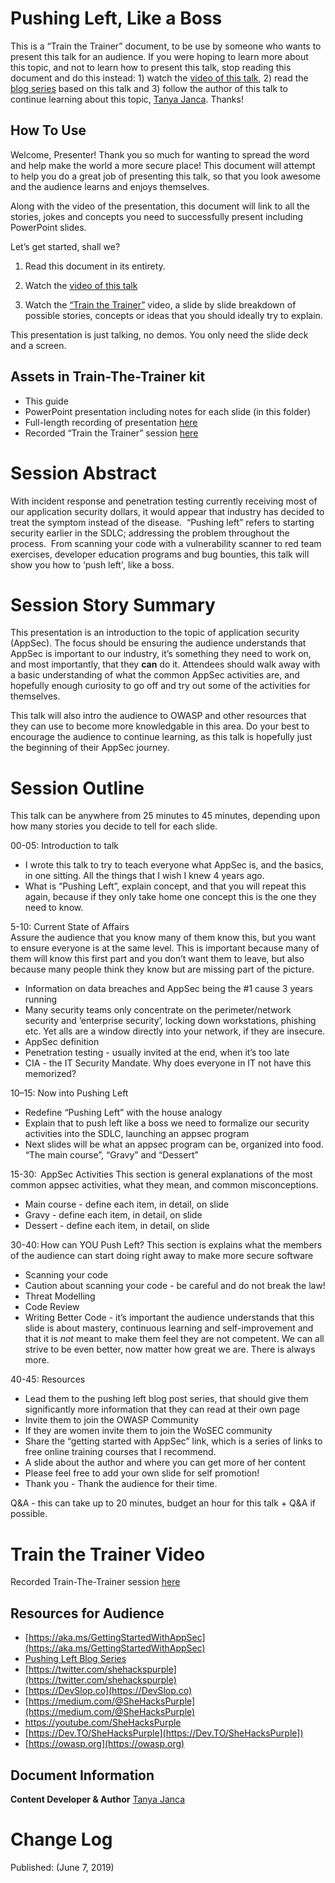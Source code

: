 
# Pushing Left, Like a Boss

This is a “Train the Trainer” document, to be use by someone who wants to present this talk for an audience.  If you were hoping to learn more about this topic, and not to learn how to present this talk, stop reading this document and do this instead: 1) watch the [video of this talk](https://www.youtube.com/watch?v=kbTvhWfvp2o&t=1215s), 2) read the [blog series](https://code.likeagirl.io/pushing-left-like-a-boss-part-1-80f1f007da95) based on this talk and 3) follow the author of this talk to continue learning about this topic, [Tanya Janca](https://twitter.com/shehackspurple).  Thanks!

## How To Use

Welcome, Presenter! Thank you so much for wanting to spread the word and help make the world a more secure place!  This document will attempt to help you do a great job of presenting this talk, so that you look awesome and the audience learns and enjoys themselves.

Along with the video of the presentation, this document will link to all the stories, jokes and concepts you need to successfully present including PowerPoint slides.

Let’s get started, shall we?  

1.  Read this document in its entirety.

2.  Watch the [video of this talk](https://www.youtube.com/watch?v=kbTvhWfvp2o&t=1215s) 

3.  Watch the [“Train the Trainer”](https://www.youtube.com/watch?v=bWjPl-cKzFs) video, a slide by slide breakdown of possible stories, concepts or ideas that you should ideally try to explain.

This presentation is just talking, no demos.  You only need the slide deck and a screen. 

## Assets in Train-The-Trainer kit

- This guide
- PowerPoint presentation including notes for each slide (in this folder)
- Full-length recording of presentation [here](https://www.youtube.com/watch?v=kbTvhWfvp2o&t=1215s)
- Recorded “Train the Trainer” session [here](https://www.youtube.com/watch?v=bWjPl-cKzFs)


# Session Abstract

With incident response and penetration testing currently receiving most of our application security dollars, it would appear that industry has decided to treat the symptom instead of the disease.  “Pushing left” refers to starting security earlier in the SDLC; addressing the problem throughout the process.  From scanning your code with a vulnerability scanner to red team exercises, developer education programs and bug bounties, this talk will show you how to ‘push left', like a boss.

# Session Story Summary

This presentation is an introduction to the topic of application security (AppSec).  The focus should be ensuring the audience understands that AppSec is important to our industry, it’s something they need to work on, and most importantly, that they **can** do it.  Attendees should walk away with a basic understanding of what the common AppSec activities are, and hopefully enough curiosity to go off and try out some of the activities for themselves.  

This talk will also intro the audience to OWASP and other resources that they can use to become more knowledgable in this area. Do your best to encourage the audience to continue learning, as this talk is hopefully just the beginning of their AppSec journey.


Session Outline
===============

This talk can be anywhere from 25 minutes to 45 minutes, depending upon how many stories you decide to tell for each slide.

00-05: Introduction to talk  
* I wrote this talk to try to teach everyone what AppSec is, and the basics, in one sitting.  All the things that I wish I knew 4 years ago.
* What is “Pushing Left”, explain concept, and that you will repeat this again, because if they only take home one concept this is the one they need to know.

5-10: Current State of Affairs  
Assure the audience that you know many of them know this, but you want to ensure everyone is at the same level.  This is important because many of them will know this first part and you don’t want them to leave, but also because many people think they know but are missing part of the picture.
* Information on data breaches and AppSec being the #1 cause 3 years running
* Many security teams only concentrate on the perimeter/network security and ‘enterprise security’, locking down workstations, phishing etc.  Yet alls are a window directly into your network, if they are insecure.
* AppSec definition
* Penetration testing - usually invited at the end, when it’s too late
* CIA - the IT Security Mandate.  Why does everyone in IT not have this memorized?  


10–15: Now into Pushing Left
* Redefine “Pushing Left” with the house analogy 
* Explain that to push left like a boss we need to formalize our security activities into the SDLC,  launching an appsec program
* Next slides will be what an appsec program can be, organized into food.  “The main course”, “Gravy” and “Dessert”

15-30:  AppSec Activities 
This section is general explanations of the most common appsec activities, what they mean, and common misconceptions.
*  Main course - define each item, in detail, on slide
* Gravy  - define each item, in detail, on slide
* Dessert - define each item, in detail, on slide 

30-40: How can YOU Push Left?
This section is  explains what the members of the audience can start doing right away to make more secure software
* Scanning your code
* Caution about scanning your code - be careful and do not break the law!
* Threat Modelling
* Code Review
* Writing Better Code - it’s important the audience understands that this slide is about mastery, continuous learning and self-improvement and that it is *not* meant to make them feel they are not competent.  We can all strive to be even better, now matter how great we are.  There is always more.

40-45: Resources 
* Lead them to the pushing left blog post series, that should give them significantly more information that they can read at their own page
* Invite them to join the OWASP Community
* If they are women invite them to join the WoSEC community
* Share the “getting started with AppSec” link, which is a series of links to free online training courses that I recommend.
* A slide about the author and where you can get more of her content
* Please feel free to add your own slide for self promotion!
* Thank you - Thank the audience for their time.

Q&A - this can take up to 20 minutes, budget an hour for this talk + Q&A if possible.


Train the Trainer Video
=======================

Recorded Train-The-Trainer session [here](https://www.youtube.com/watch?v=bWjPl-cKzFs)


## Resources for Audience 

* [https://aka.ms/GettingStartedWithAppSec](https://aka.ms/GettingStartedWithAppSec)
* [Pushing Left Blog Series](https://code.likeagirl.io/pushing-left-like-a-boss-part-1-80f1f007da95)
* [https://twitter.com/shehackspurple](https://twitter.com/shehackspurple)
* [https://DevSlop.co](https://DevSlop.co)
* [https://medium.com/@SheHacksPurple](https://medium.com/@SheHacksPurple)
* [https://youtube.com/SheHacksPurple ](https://youtube.com/SheHacksPurple )
* [https://Dev.TO/SheHacksPurple](https://Dev.TO/SheHacksPurple])
* [https://owasp.org](https://owasp.org)


## Document Information

**Content Developer & Author**
[Tanya Janca](https://Dev.TO/SheHacksPurple)


# Change Log
Published: (June 7, 2019)

